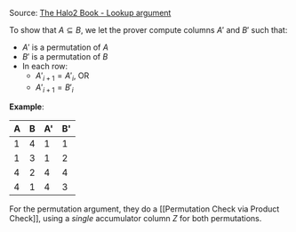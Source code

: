 Source: [The Halo2 Book - Lookup argument](https://zcash.github.io/halo2/design/proving-system/lookup.html)

To show that $A \subseteq B$, we let the prover compute columns $A'$ and $B'$ such that:
- $A'$ is a permutation of $A$
- $B'$ is a permutation of $B$
- In each row:
	- $A'_{i + 1} = A'_i$, OR
	- $A'_{i + 1} = B'_i$

**Example**:

| A | B | A' | B' |
|---|---|----|----|
| 1 | 4 | 1  | 1  |
| 1 | 3 | 1  | 2  |
| 4 | 2 | 4  | 4  |
| 4 | 1 | 4  | 3  |
For the permutation argument, they do a [[Permutation Check via Product Check]], using a *single* accumulator column $Z$ for both permutations.